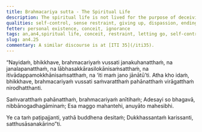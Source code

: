 ```yaml
---
title: Brahmacariya sutta - The Spiritual Life
description: The spiritual life is not lived for the purpose of deceiving people, nor for the purpose of winning favor with people, nor for the sake of acquisitions, respect and popularity, nor for the thought 'Let people know me.'
qualities: self-control, sense restraint, giving up, dispassion, ending
fetter: personal existence, conceit, ignorance
tags: an,an4,spiritual life, conceit, restraint, letting go, self-control, precepts, sense-restraint, Nibbāna, iti, iti28-49
slug: an4.25
commentary: A similar discourse is at [ITI 35](/iti35).
---
```


“Nayidaṁ, bhikkhave, brahmacariyaṁ vussati janakuhanatthaṁ, na janalapanatthaṁ, na lābhasakkārasilokānisaṁsatthaṁ, na itivādappamokkhānisaṁsatthaṁ, na ‘iti maṁ jano jānātū’ti. Atha kho idaṁ, bhikkhave, brahmacariyaṁ vussati saṁvaratthaṁ pahānatthaṁ virāgatthaṁ nirodhatthanti.

Saṁvaratthaṁ pahānatthaṁ,
brahmacariyaṁ anītihaṁ;
Adesayi so bhagavā,
nibbānogadhagāminaṁ;
Esa maggo mahantehi,
anuyāto mahesibhi.

Ye ca taṁ paṭipajjanti,
yathā buddhena desitaṁ;
Dukkhassantaṁ karissanti,
satthusāsanakārino”ti.
